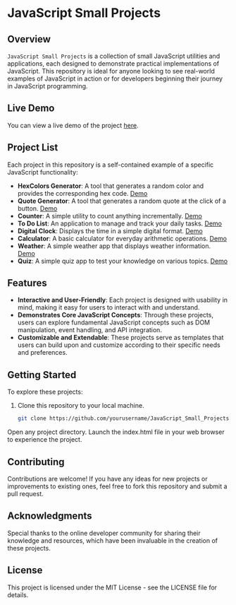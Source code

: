 # JavaScript Small Projects

## Overview

`JavaScript Small Projects` is a collection of small JavaScript utilities and applications, each designed to demonstrate practical implementations of JavaScript. This repository is ideal for anyone looking to see real-world examples of JavaScript in action or for developers beginning their journey in JavaScript programming.

## Live Demo

You can view a live demo of the project [here](https://3bdulrahmn69.github.io/JavaScript_Small_Pojects).

## Project List

Each project in this repository is a self-contained example of a specific JavaScript functionality:

- **HexColors Generator**: A tool that generates a random color and provides the corresponding hex code. [Demo](https://3bdulrahmn69.github.io/JavaScript_Small_Pojects/theProjects/HexColors/index.html)
- **Quote Generator**: A tool that generates a random quote at the click of a button. [Demo](https://3bdulrahmn69.github.io/JavaScript_Small_Pojects/theProjects/QuoteGenerator/index.html)
- **Counter**: A simple utility to count anything incrementally. [Demo](https://3bdulrahmn69.github.io/JavaScript_Small_Pojects/theProjects/Counter/index.html)
- **To Do List**: An application to manage and track your daily tasks. [Demo](https://3bdulrahmn69.github.io/JavaScript_Small_Pojects/theProjects/ToDoList/index.html)
- **Digital Clock**: Displays the time in a simple digital format. [Demo](https://3bdulrahmn69.github.io/JavaScript_Small_Pojects/theProjects/Clock/index.html)
- **Calculator**: A basic calculator for everyday arithmetic operations. [Demo](https://3bdulrahmn69.github.io/JavaScript_Small_Pojects/theProjects/Calculator/index.html)
- **Weather**: A simple weather app that displays weather information. [Demo](https://3bdulrahmn69.github.io/JavaScript_Small_Pojects/theProjects/Weather/index.html)
- **Quiz**: A simple quiz app to test your knowledge on various topics. [Demo](https://3bdulrahmn69.github.io/JavaScript_Small_Pojects/theProjects/Quiz/index.html)

## Features

- **Interactive and User-Friendly**: Each project is designed with usability in mind, making it easy for users to interact with and understand.
- **Demonstrates Core JavaScript Concepts**: Through these projects, users can explore fundamental JavaScript concepts such as DOM manipulation, event handling, and API integration.
- **Customizable and Extendable**: These projects serve as templates that users can build upon and customize according to their specific needs and preferences.

## Getting Started

To explore these projects:

1. Clone this repository to your local machine.
   ```bash
   git clone https://github.com/yourusername/JavaScript_Small_Projects.git
Open any project directory.
Launch the index.html file in your web browser to experience the project.

## Contributing

Contributions are welcome! If you have any ideas for new projects or improvements to existing ones, feel free to fork this repository and submit a pull request.

## Acknowledgments

Special thanks to the online developer community for sharing their knowledge and resources, which have been invaluable in the creation of these projects.

## License

This project is licensed under the MIT License - see the LICENSE file for details.
